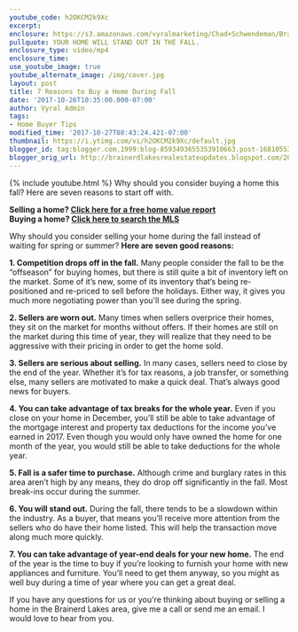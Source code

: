 ```yaml
---
youtube_code: h2OKCM2k9Xc
excerpt:
enclosure: https://s3.amazonaws.com/vyralmarketing/Chad+Schwendeman/Brainerd+Real+Estate+Agent+7+Reasons+to+buy.mp4
pullquote: YOUR HOME WILL STAND OUT IN THE FALL.
enclosure_type: video/mp4
enclosure_time:
use_youtube_image: true
youtube_alternate_image: /img/cover.jpg
layout: post
title: 7 Reasons to Buy a Home During Fall
date: '2017-10-26T10:35:00.000-07:00'
author: Vyral Admin
tags:
- Home Buyer Tips
modified_time: '2017-10-27T08:43:24.421-07:00'
thumbnail: https://i.ytimg.com/vi/h2OKCM2k9Xc/default.jpg
blogger_id: tag:blogger.com,1999:blog-8593493655353910663.post-1681055341897627525
blogger_orig_url: http://brainerdlakesrealestateupdates.blogspot.com/2017/10/7-reasons-to-buy-home-during-fall.html
---
```

{% include youtube.html %}
Why should you consider buying a home this fall? Here are seven reasons to start off with.

<div class="post-cta">
<strong>Selling a home? <a href="http://www.findbrainerdareahomes.com/sell/default" target="_blank">Click here for a free home value report</a><br>
Buying a home? <a href="http://www.findbrainerdareahomes.com/search/" target="_blank">Click here to search the MLS</a></strong>
</div>

Why should you consider selling your home during the fall instead of waiting for spring or summer? **Here are seven good reasons:**

**1. Competition drops off in the fall.** Many people consider the fall to be the “offseason” for buying homes, but there is still quite a bit of inventory left on the market. Some of it’s new, some of its inventory that’s being re-positioned and re-priced to sell before the holidays. Either way, it gives you much more negotiating power than you'll see during the spring.

**2. Sellers are worn out.** Many times when sellers overprice their homes, they sit on the market for months without offers. If their homes are still on the market during this time of year, they will realize that they need to be aggressive with their pricing in order to get the home sold.

**3. Sellers are serious about selling.** In many cases, sellers need to close by the end of the year. Whether it’s for tax reasons, a job transfer, or something else, many sellers are motivated to make a quick deal. That’s always good news for buyers.

**4. You can take advantage of tax breaks for the whole year.** Even if you close on your home in December, you’ll still be able to take advantage of the mortgage interest and property tax deductions for the income you’ve earned in 2017. Even though you would only have owned the home for one month of the year, you would still be able to take deductions for the whole year.

**5. Fall is a safer time to purchase.** Although crime and burglary rates in this area aren’t high by any means, they do drop off significantly in the fall. Most break-ins occur during the summer.

**6. You will stand out.** During the fall, there tends to be a slowdown within the industry. As a buyer, that means you’ll receive more attention from the sellers who do have their home listed. This will help the transaction move along much more quickly.



**7. You can take advantage of year-end deals for your new home.** The end of the year is the time to buy if you’re looking to furnish your home with new appliances and furniture. You’ll need to get them anyway, so you might as well buy during a time of year where you can get a great deal.

 If you have any questions for us or you're thinking about buying or selling a home in the Brainerd Lakes area, give me a call or send me an email. I would love to hear from you.
